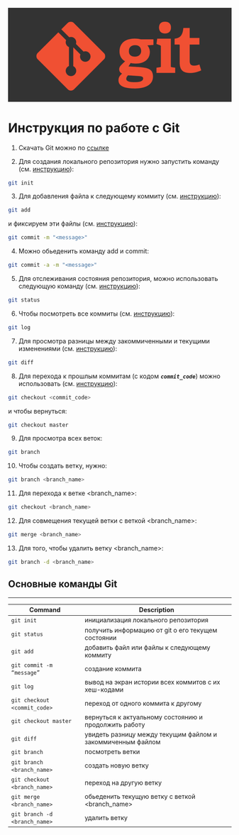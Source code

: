 ![git logo](git_logo.webp)

# Инструкция по работе с Git 

1. Скачать Git можно по [ссылке](https://git-scm.com/downloads)

2. Для создания локального репозитория нужно запустить команду (см. [инструкцию](https://git-scm.com/docs/git-init)):
```sh
git init
```

3. Для добавления файла к следующему коммиту (см. [инструкцию](https://git-scm.com/docs/git-add)):
```sh
git add
```

и фиксируем эти файлы (см. [инструкцию](https://git-scm.com/docs/git-commit)):
```sh
git commit -m "<message>"
```

4. Можно обьеденить команду add и commit:
```sh
git commit -a -m "<message>"
```

5. Для отслеживания состояния репозитория, можно использовать следующую команду (см. [инструкцию](https://git-scm.com/docs/git-status)):
```sh
git status
```

6. Чтобы посмотреть все коммиты (см. [инструкцию](https://git-scm.com/docs/git-log)):
```sh
git log
```

7. Для просмотра разницы между закоммиченными и текущими изменениями (см. [инструкцию](https://git-scm.com/docs/git-diff)):
```sh
git diff
```

8. Для перехода к прошлым коммитам (с кодом ***`commit_code`***) можно использовать (см. [инструкцию](https://git-scm.com/docs/git-checkout)):
```sh
git checkout <commit_code>
```

и чтобы вернуться:
```sh
git checkout master
```

9. Для просмотра всех веток:
```sh
git branch
```

10. Чтобы создать ветку, нужно:
```sh
git branch <branch_name>
```

11. Для перехода к ветке <branch_name>:
```sh
git checkout <branch_name>
```

12. Для совмещения текущей ветки с веткой <branch_name>:
```sh
git merge <branch_name>
```

13. Для того, чтобы удалить ветку <branch_name>:
```sh
git branch -d <branch_name>
```

 ## Основные команды Git
 ***

| Command | Description |
| ------------------- | ------------------- |
| `git init`  | инициализация локального репозитория |
| `git status` |получить информацию от git о его текущем состоянии |
| `git add` |добавить файл или файлы к следующему коммиту|
| `git commit -m “message”` | создание коммита |
| `git log` |вывод на экран истории всех коммитов с их хеш-кодами|
| `git checkout <commit_code>`  |переход от одного коммита к другому|
| `git checkout master`|  вернуться к актуальному состоянию и продолжить работу|
| `git diff` | увидеть разницу между текущим файлом и закоммиченным файлом |
| `git branch` | посмотреть ветки |
| `git branch <branch_name>` | создать новую ветку |
| `git checkout <branch_name>` | переход на другую ветку |
| `git merge <branch_name>` | обьеденить текущую ветку с веткой <branch_name> |
| `git branch -d <branch_name>` | удалить ветку |
